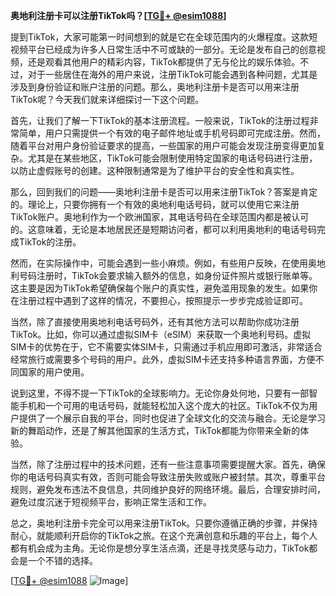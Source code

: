 **奥地利注册卡可以注册TikTok吗？[[TG💪+ @esim1088](https://t.me/s/esim1088)]**

提到TikTok，大家可能第一时间想到的就是它在全球范围内的火爆程度。这款短视频平台已经成为许多人日常生活中不可或缺的一部分。无论是发布自己的创意视频，还是观看其他用户的精彩内容，TikTok都提供了无与伦比的娱乐体验。不过，对于一些居住在海外的用户来说，注册TikTok可能会遇到各种问题，尤其是涉及到身份验证和账户注册的问题。那么，奥地利注册卡是否可以用来注册TikTok呢？今天我们就来详细探讨一下这个问题。

首先，让我们了解一下TikTok的基本注册流程。一般来说，TikTok的注册过程非常简单，用户只需提供一个有效的电子邮件地址或手机号码即可完成注册。然而，随着平台对用户身份验证要求的提高，一些国家的用户可能会发现注册变得更加复杂。尤其是在某些地区，TikTok可能会限制使用特定国家的电话号码进行注册，以防止虚假账号的创建。这种限制通常是为了维护平台的安全性和真实性。

那么，回到我们的问题——奥地利注册卡是否可以用来注册TikTok？答案是肯定的。理论上，只要你拥有一个有效的奥地利电话号码，就可以使用它来注册TikTok账户。奥地利作为一个欧洲国家，其电话号码在全球范围内都是被认可的。这意味着，无论是本地居民还是短期访问者，都可以利用奥地利的电话号码完成TikTok的注册。

然而，在实际操作中，可能会遇到一些小麻烦。例如，有些用户反映，在使用奥地利号码注册时，TikTok会要求输入额外的信息，如身份证件照片或银行账单等。这主要是因为TikTok希望确保每个账户的真实性，避免滥用现象的发生。如果你在注册过程中遇到了这样的情况，不要担心，按照提示一步步完成验证即可。

当然，除了直接使用奥地利电话号码外，还有其他方法可以帮助你成功注册TikTok。比如，你可以通过虚拟SIM卡（eSIM）来获取一个奥地利号码。虚拟SIM卡的优势在于，它不需要实体SIM卡，只需通过手机应用即可激活，非常适合经常旅行或需要多个号码的用户。此外，虚拟SIM卡还支持多种语言界面，方便不同国家的用户使用。

说到这里，不得不提一下TikTok的全球影响力。无论你身处何地，只要有一部智能手机和一个可用的电话号码，就能轻松加入这个庞大的社区。TikTok不仅为用户提供了一个展示自我的平台，同时也促进了全球文化的交流与融合。无论是学习新的舞蹈动作，还是了解其他国家的生活方式，TikTok都能为你带来全新的体验。

当然，除了注册过程中的技术问题，还有一些注意事项需要提醒大家。首先，确保你的电话号码真实有效，否则可能会导致注册失败或账户被封禁。其次，尊重平台规则，避免发布违法不良信息，共同维护良好的网络环境。最后，合理安排时间，避免过度沉迷于短视频平台，影响正常生活和工作。

总之，奥地利注册卡完全可以用来注册TikTok。只要你遵循正确的步骤，并保持耐心，就能顺利开启你的TikTok之旅。在这个充满创意和乐趣的平台上，每个人都有机会成为主角。无论你是想分享生活点滴，还是寻找灵感与动力，TikTok都会是一个不错的选择。

[[TG💪+ @esim1088](https://t.me/s/esim1088) ![Image](https://i.postimg.cc/4NQfJmqS/Snipaste-2025-05-13-00-14-12.png)]
